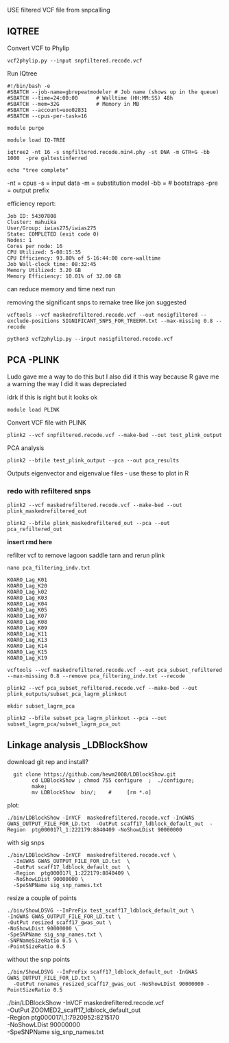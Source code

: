 USE filtered VCF file from snpcalling

## IQTREE

Convert VCF to Phylip
```
vcf2phylip.py --input snpfiltered.recode.vcf
```
Run IQtree
```
#!/bin/bash -e
#SBATCH --job-name=gbrepeatmodeler # Job name (shows up in the queue)
#SBATCH --time=24:00:00      # Walltime (HH:MM:SS) 48h
#SBATCH --mem=32G            # Memory in MB
#SBATCH --account=uoo02831
#SBATCH --cpus-per-task=16

module purge

module load IQ-TREE

iqtree2 -nt 16 -s snpfiltered.recode.min4.phy -st DNA -m GTR+G -bb 1000  -pre galtestinferred

echo "tree complete"
```
-nt = cpus
-s = input data
-m = substitution model
-bb = # bootstraps
-pre = output prefix

efficiency report:
```
Job ID: 54307808
Cluster: mahuika
User/Group: iwias275/iwias275
State: COMPLETED (exit code 0)
Nodes: 1
Cores per node: 16
CPU Utilized: 5-08:15:35
CPU Efficiency: 93.80% of 5-16:44:00 core-walltime
Job Wall-clock time: 08:32:45
Memory Utilized: 3.20 GB
Memory Efficiency: 10.01% of 32.00 GB
```
can reduce memory and time next run

removing the significant snps to remake tree like jon suggested
```
vcftools --vcf maskedrefiltered.recode.vcf --out nosigfiltered --exclude-positions SIGNIFICANT_SNPS_FOR_TREERM.txt --max-missing 0.8 --recode
```
```
python3 vcf2phylip.py --input nosigfiltered.recode.vcf
```


## PCA -PLINK
Ludo gave me a way to do this but I also did it this way because R gave me a warning the way I did it was depreciated

idrk if this is right but it looks ok

```
module load PLINK
```
Convert VCF file with PLINK
```
plink2 --vcf snpfiltered.recode.vcf --make-bed --out test_plink_output
```

PCA analysis
```
plink2 --bfile test_plink_output --pca --out pca_results
```
Outputs eigenvector and eigenvalue files - use these to plot in R

### redo with refiltered snps

```
plink2 --vcf maskedrefiltered.recode.vcf --make-bed --out plink_maskedrefiltered_out
```
```
plink2 --bfile plink_maskedrefiltered_out --pca --out pca_refiltered_out
```
**insert rmd here**

refilter vcf to remove lagoon saddle tarn and rerun plink
```
nano pca_filtering_indv.txt

KOARO_Lag_K01
KOARO_Lag_K20
KOARO_Lag_k02
KOARO_Lag_K03
KOARO_Lag_K04
KOARO_Lag_K05
KOARO_Lag_K07
KOARO_Lag_K08
KOARO_Lag_K09
KOARO_Lag_K11
KOARO_Lag_K13
KOARO_Lag_K14
KOARO_Lag_K15
KOARO_Lag_K19
```

```
vcftools --vcf maskedrefiltered.recode.vcf --out pca_subset_refiltered --max-missing 0.8 --remove pca_filtering_indv.txt --recode
```

```
plink2 --vcf pca_subset_refiltered.recode.vcf --make-bed --out plink_outputs/subset_pca_lagrm_plinkout
```
```
mkdir subset_lagrm_pca

plink2 --bfile subset_pca_lagrm_plinkout --pca --out subset_lagrm_pca/subset_lagrm_pca_out
```

## Linkage analysis _LDBlockShow

download git rep and install?
```
  git clone https://github.com/hewm2008/LDBlockShow.git
        cd LDBlockShow ; chmod 755 configure  ;  ./configure;
        make;
        mv LDBlockShow  bin/;    #     [rm *.o]
```

plot:
```
./bin/LDBlockShow -InVCF  maskedrefiltered.recode.vcf -InGWAS GWAS_OUTPUT_FILE_FOR_LD.txt  -OutPut scaff17_ldblock_default_out  -Region  ptg000017l_1:222179:8840409 -NoShowLDist 90000000
```

with sig snps
```
./bin/LDBlockShow -InVCF  maskedrefiltered.recode.vcf \
  -InGWAS GWAS_OUTPUT_FILE_FOR_LD.txt  \
  -OutPut scaff17_ldblock_default_out  \
  -Region  ptg000017l_1:222179:8840409 \
  -NoShowLDist 90000000 \
  -SpeSNPName sig_snp_names.txt
```

resize a couple of points
```
./bin/ShowLDSVG --InPreFix test_scaff17_ldblock_default_out \
-InGWAS GWAS_OUTPUT_FILE_FOR_LD.txt \
-OutPut resized_scaff17_gwas_out \
-NoShowLDist 90000000 \
-SpeSNPName sig_snp_names.txt \
-SNPNameSizeRatio 0.5 \
-PointSizeRatio 0.5
```

without the snp points
```
./bin/ShowLDSVG --InPreFix scaff17_ldblock_default_out -InGWAS GWAS_OUTPUT_FILE_FOR_LD.txt \
  -OutPut nonames_resized_scaff17_gwas_out -NoShowLDist 90000000 -PointSizeRatio 0.5
```

./bin/LDBlockShow -InVCF  maskedrefiltered.recode.vcf \
  -OutPut ZOOMED2_scaff17_ldblock_default_out  \
  -Region  ptg000017l_1:7920952:8215170\
  -NoShowLDist 90000000 \
  -SpeSNPName sig_snp_names.txt
